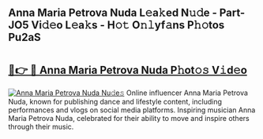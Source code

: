 ## Anna Maria Petrova Nuda L𝚎a𝚔ed N𝚞𝚍e - Part-JO5 Vi𝚍𝚎o L𝚎a𝚔s - H𝚘𝚝 O𝚗𝚕yf𝚊ns P𝚑𝚘tos Pu2aS

# <h2><a href="http://kf23y0i.oniu.top/?m=Anna+Maria+Petrova+Nuda">🔗👉 🔴 Anna Maria Petrova Nuda P𝚑ot𝚘𝚜 V𝚒d𝚎o</a></h2>

[![Anna Maria Petrova Nuda Nu𝚍e𝚜](https://i.imgur.com/0qMVB7G.gif)](http://kf23y0i.oniu.top/?m=Anna+Maria+Petrova+Nuda)
Online influencer Anna Maria Petrova Nuda, known for publishing dance and lifestyle content, including performances and vlogs on social media platforms. Inspiring musician Anna Maria Petrova Nuda, celebrated for their ability to move and inspire others through their music.  
